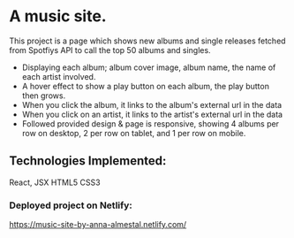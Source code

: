 # A music site.

This project is a page which shows new albums and single releases fetched from Spotfiys API to call the top 50 albums and singles.


* Displaying each album; album cover image, album name, the name of each artist involved.
* A hover effect to show a play button on each album, the play button then grows.
* When you click the album, it links to the album's external url in the data
* When you click on an artist, it links to the artist's external url in the data
* Followed provided design & page is responsive, showing 4 albums per row on desktop, 2 per row on tablet, and 1 per row on mobile.


## Technologies Implemented:
React, JSX
HTML5
CSS3


### Deployed project on Netlify:
https://music-site-by-anna-almestal.netlify.com/





